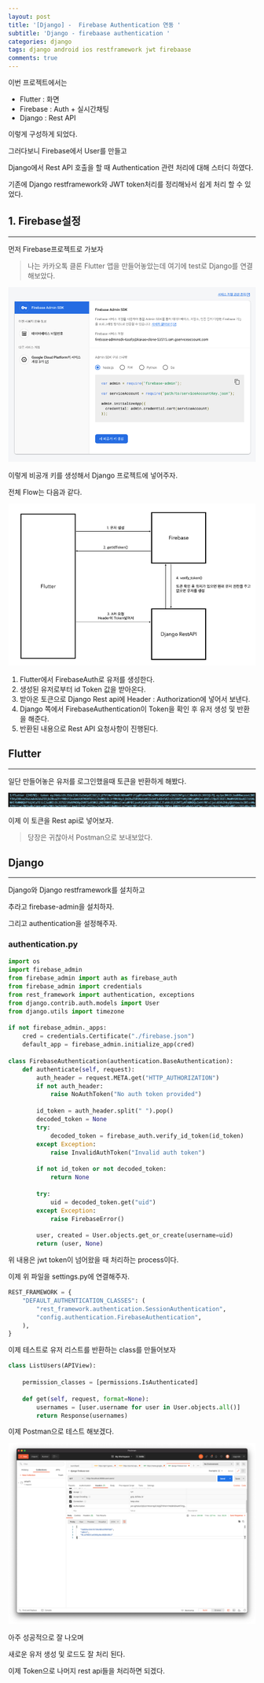 ```yaml
---
layout: post
title: '[Django] -  Firebase Authentication 연동 '
subtitle: 'Django - firebaase authentication '
categories: django
tags: django android ios restframework jwt firebaase
comments: true
---
```


이번 프로젝트에서는

- Flutter : 화면
- Firebase : Auth + 실시간채팅
- Django : Rest API

이렇게 구성하게 되었다.

그러다보니 Firebase에서 User를 만들고

Django에서 Rest API 호출을 할 때 Authentication 관련 처리에 대해 스터디 하였다.

기존에 Django restframework와 JWT token처리를 정리해놔서 쉽게 처리 할 수 있었다.

## 1. Firebase설정

---

먼저 Firebase프로젝트로 가보자

> 나는 카카오톡 클론 Flutter 앱을 만들어놓았는데
> 여기에 test로 Django를 연결해보았다.

![_2021-02-02__3.36.47.png](/assets/img/notion/_2021-02-02__3.36.47.png)

이렇게 비공개 키를 생성해서 Django 프로젝트에 넣어주자.

전체 Flow는 다음과 같다.

![_2021-02-02__4.09.14.png](/assets/img/notion/_2021-02-02__4.09.14.png)

1. Flutter에서 FirebaseAuth로 유저를 생성한다.
2. 생성된 유저로부터 id Token 값을 받아온다.
3. 받아온 토큰으로 Django Rest api에 Header : Authorization에 넣어서 보낸다.
4. Django 쪽에서 FirebaseAuthentication이 Token을 확인 후 유저 생성 및 반환을 해준다.
5. 반환된 내용으로 Rest API 요청사항이 진행된다.

## Flutter

---

일단 만들어놓은 유저를 로그인했을때 토큰을 반환하게 해봤다.

![_2021-02-02__4.12.27.png](/assets/img/notion/_2021-02-02__4.12.27.png)

이제 이 토큰을 Rest api로 넣어보자.

> 당장은 귀찮아서 Postman으로 보내보았다.

## Django

---

Django와 Django restframework를 설치하고

추라고 firebase-admin을 설치하자.

그리고 authentication을 설정해주자.

### authentication.py

```python
import os
import firebase_admin
from firebase_admin import auth as firebase_auth
from firebase_admin import credentials
from rest_framework import authentication, exceptions
from django.contrib.auth.models import User
from django.utils import timezone

if not firebase_admin._apps:
    cred = credentials.Certificate("./firebase.json")
    default_app = firebase_admin.initialize_app(cred)

class FirebaseAuthentication(authentication.BaseAuthentication):
    def authenticate(self, request):
        auth_header = request.META.get("HTTP_AUTHORIZATION")
        if not auth_header:
            raise NoAuthToken("No auth token provided")

        id_token = auth_header.split(" ").pop()
        decoded_token = None
        try:
            decoded_token = firebase_auth.verify_id_token(id_token)
        except Exception:
            raise InvalidAuthToken("Invalid auth token")

        if not id_token or not decoded_token:
            return None

        try:
            uid = decoded_token.get("uid")
        except Exception:
            raise FirebaseError()

        user, created = User.objects.get_or_create(username=uid)
        return (user, None)
```

위 내용은 jwt token이 넘어왔을 때 처리하는 process이다.

이제 위 파일을 settings.py에 연결해주자.

```python
REST_FRAMEWORK = {
    "DEFAULT_AUTHENTICATION_CLASSES": (
        "rest_framework.authentication.SessionAuthentication",
        "config.authentication.FirebaseAuthentication",
    ),
}
```

이제 테스트로 유저 리스트를 반환하는 class를 만들어보자

```python
class ListUsers(APIView):

    permission_classes = [permissions.IsAuthenticated]

    def get(self, request, format=None):
        usernames = [user.username for user in User.objects.all()]
        return Response(usernames)
```

이제 Postman으로 테스트 해보겠다.

![_2021-02-02__4.19.05.png](/assets/img/notion/_2021-02-02__4.19.05.png)

아주 성공적으로 잘 나오며

새로운 유저 생성 및 로드도 잘 처리 된다.

이제 Token으로 나머지 rest api들을 처리하면 되겠다.
